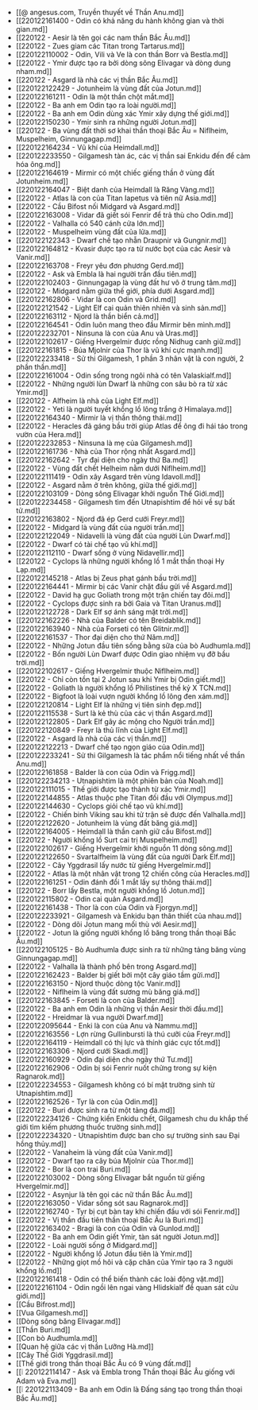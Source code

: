 - [[@ angesus.com, Truyền thuyết về Thần Anu.md]]
- [[220122161400 - Odin có khả năng du hành không gian và thời gian.md]]
- [[220122 - Aesir là tên gọi các nam thần Bắc Âu.md]]
- [[220122 - Zues giam các Titan trong Tartarus.md]]
- [[220122110002 - Odin, Vili và Ve là con thần Borr và Bestla.md]]
- [[220122 - Ymir được tạo ra bởi dòng sông Elivagar và dòng dung nham.md]]
- [[220122 - Asgard là nhà các vị thần Bắc Âu.md]]
- [[220122122429 - Jotunheim là vùng đất của Jotun.md]]
- [[220122161211 - Odin là một thần chột mắt.md]]
- [[220122 - Ba anh em Odin tạo ra loài người.md]]
- [[220122 - Ba anh em Odin dùng xác Ymir xây dựng thế giới.md]]
- [[220122150230 - Ymir sinh ra những người Jotun.md]]
- [[220122 - Ba vùng đất thời sơ khai thần thoại Bắc Âu = Niflheim, Muspelheim, Ginnungagap.md]]
- [[220122164234 - Vũ khí của Heimdall.md]]
- [[220122233550 - Gilgamesh tàn ác, các vị thần sai Enkidu đến để cảm hóa ông.md]]
- [[220122164619 - Mirmir có một chiếc giếng thần ở vùng đất Jotunheim.md]]
- [[220122164047 - Biệt danh của Heimdall là Răng Vàng.md]]
- [[220122 - Atlas là con của Titan Iapetus và tiên nữ Asia.md]]
- [[220122 - Cầu Bifost nối Midgard và Asgard.md]]
- [[220122163008 - Vidar đã giết sói Fenrir để trả thù cho Odin.md]]
- [[220122 - Valhalla có 540 cánh cửa lớn.md]]
- [[220122 - Muspelheim vùng đất của lửa.md]]
- [[220122122343 - Dwarf chế tạo nhẫn Draupnir và Gungnir.md]]
- [[220122164812 - Kvasir được tạo ra từ nước bọt của các Aesir và Vanir.md]]
- [[220122163708 - Freyr yêu đơn phương Gerd.md]]
- [[220122 - Ask và Embla là hai người trần đầu tiên.md]]
- [[220122102403 - Ginnungagap là vùng đất hư vô ở trung tâm.md]]
- [[220122 - Midgard nằm giữa thế giới, phía dưới Asgard.md]]
- [[220122162806 - Vidar là con Odin và Grid.md]]
- [[220122121542 - Light Elf cai quản thiên nhiên và sinh sản.md]]
- [[220122163112 - Njord là thần biển cả.md]]
- [[220122164541 - Odin luôn mang theo đầu Mirmir bên mình.md]]
- [[220122232701 - Ninsuna là con của Anu và Uras.md]]
- [[220122102617 - Giếng Hvergelmir được rồng Nidhug canh giữ.md]]
- [[220122161815 - Búa Mjolnir của Thor là vũ khí cực mạnh.md]]
- [[220122233418 - Sử thi Gilgamesh, 1 phần 3 nhân vật là con người, 2 phần thần.md]]
- [[220122161004 - Odin sống trong ngôi nhà có tên Valaskialf.md]]
- [[220122 - Những người lùn Dwarf là những con sâu bò ra từ xác Ymir.md]]
- [[220122 - Alfheim là nhà của Light Elf.md]]
- [[220122 - Yeti là người tuyết khổng lồ lông trắng ở Himalaya.md]]
- [[220122164340 - Mirmir là vị thần thông thái.md]]
- [[220122 - Heracles đã gáng bầu trời giúp Atlas để ông đi hái táo trong vườn của Hera.md]]
- [[220122232853 - Ninsuna là mẹ của Gilgamesh.md]]
- [[220122161736 - Nhà của Thor rộng nhất Asgard.md]]
- [[220122162642 - Tyr đại diện cho ngày thứ Ba.md]]
- [[220122 - Vùng đất chết Helheim nằm dưới Niflheim.md]]
- [[220122111419 - Odin xây Asgard trên vùng Idavoll.md]]
- [[220122 - Asgard nằm ở trên không, giữa thế giới.md]]
- [[220122103109 - Dòng sông Elivagar khởi nguồn Thế Giới.md]]
- [[220122234458 - Gilgamesh tìm đến Utnapishtim để hỏi về sự bất tử.md]]
- [[220122163802 - Njord đã ép Gerd cưới Freyr.md]]
- [[220122 - Midgard là vùng đất của người trần.md]]
- [[220122122049 - Nidavelli là vùng đất của người Lùn Dwarf.md]]
- [[220122 - Dwarf có tài chế tạo vũ khí.md]]
- [[220122112110 - Dwarf sống ở vùng Nidavellir.md]]
- [[220122 - Cyclops là những người khổng lồ 1 mắt thần thoại Hy Lạp.md]]
- [[220122145218 - Atlas bị Zeus phạt gánh bầu trời.md]]
- [[220122164441 - Mirmir bị các Vanir chặt đầu gửi về Asgard.md]]
- [[220122 - David hạ gục Goliath trong một trận chiến tay đôi.md]]
- [[220122 - Cyclops được sinh ra bởi Gaia và Titan Uranus.md]]
- [[220122122728 - Dark Elf sợ ánh sáng mặt trời.md]]
- [[220122162226 - Nhà của Balder có tên Breidablik.md]]
- [[220122163940 - Nhà của Forseti có tên Glitnir.md]]
- [[220122161537 - Thor đại diện cho thứ Năm.md]]
- [[220122 - Những Jotun đầu tiên sống bằng sữa của bò Audhumla.md]]
- [[220122 - Bốn người Lùn Dwarf được Odin giao nhiệm vụ đỡ bầu trời.md]]
- [[220122102617 - Giếng Hvergelmir thuộc Niflheim.md]]
- [[220122 - Chỉ còn tồn tại 2 Jotun sau khi Ymir bị Odin giết.md]]
- [[220122 - Goliath là người khổng lồ Philistines thế kỷ X TCN.md]]
- [[220122 - Bigfoot là loài vượn người khổng lồ lông đen xám.md]]
- [[220122120814 - Light Elf là những vị tiên sinh đẹp.md]]
- [[220122115538 - Surt là kẻ thù của các vị thần Asgard.md]]
- [[220122122805 - Dark Elf gây ác mộng cho Người trần.md]]
- [[220122120849 - Freyr là thủ lĩnh của Light Elf.md]]
- [[220122 - Asgard là nhà của các vị thần.md]]
- [[220122122213 - Dwarf chế tạo ngọn giáo của Odin.md]]
- [[220122233241 - Sử thi Gilgamesh là tác phẩm nổi tiếng nhất về thần Anu.md]]
- [[220122161858 - Balder là con của Odin và Frigg.md]]
- [[220122234213 - Utnapishtim là một phiên bản của Noah.md]]
- [[220122111015 - Thế giới được tạo thành từ xác Ymir.md]]
- [[220122144855 - Atlas thuộc phe Titan đối đầu với Olympus.md]]
- [[220122144630 - Cyclops giỏi chế tạo vũ khí.md]]
- [[220122 - Chiến binh Viking sau khi tử trận sẽ được đến Valhalla.md]]
- [[220122122620 - Jotunheim là vùng đất băng giá.md]]
- [[220122164005 - Heimdall là thần canh giữ cầu Bifost.md]]
- [[220122 - Người khổng lồ Surt cai trị Muspelheim.md]]
- [[220122102617 - Giếng Hvergelmir khởi nguồn 11 dòng sông.md]]
- [[220122122650 - Svartalfheim là vùng đất của người Dark Elf.md]]
- [[220122 - Cây Yggdrasil lấy nước từ giếng Hvergelmir.md]]
- [[220122 - Atlas là một nhân vật trong 12 chiến công của Heracles.md]]
- [[220122161251 - Odin đánh đổi 1 mắt lấy sự thông thái.md]]
- [[220122 - Borr lấy Bestla, một người khổng lồ Jotun.md]]
- [[220122115802 - Odin cai quản Asgard.md]]
- [[220122161438 - Thor là con của Odin và Fjorgyn.md]]
- [[220122233921 - Gilgamesh và Enkidu bạn thân thiết của nhau.md]]
- [[220122 - Dòng dõi Jotun mang mối thù với Aesir.md]]
- [[220122 - Jotun là giống người khổng lồ băng trong thần thoại Bắc Âu.md]]
- [[220122105125 - Bò Audhumla được sinh ra từ những tảng băng vùng Ginnungagap.md]]
- [[220122 - Valhalla là thành phố bên trong Asgard.md]]
- [[220122162423 - Balder bị giết bởi một cây giáo tầm gửi.md]]
- [[220122163150 - Njord thuộc dòng tộc Vanir.md]]
- [[220122 - Niflheim là vùng đất sương mù băng giá.md]]
- [[220122163845 - Forseti là con của Balder.md]]
- [[220122 - Ba anh em Odin là những vị thần Aesir thời đầu.md]]
- [[220122 - Hreidmar là vua người Dwarf.md]]
- [[220122095644 - Enki là con của Anu và Nammu.md]]
- [[220122163556 - Lợn rừng Gullinbursti là thú cưỡi của Freyr.md]]
- [[220122164119 - Heimdall có thị lực và thính giác cực tốt.md]]
- [[220122163306 - Njord cưới Skadi.md]]
- [[220122160929 - Odin đại diện cho ngày thứ Tư.md]]
- [[220122162906 - Odin bị sói Fenrir nuốt chửng trong sự kiện Ragnarok.md]]
- [[220122234553 - Gilgamesh không có bí mật trường sinh từ Utnapishtim.md]]
- [[220122162526 - Tyr là con của Odin.md]]
- [[220122 - Buri được sinh ra từ một tảng đá.md]]
- [[220122234126 - Chứng kiến Enkidu chết, Gilgamesh chu du khắp thế giới tìm kiếm phương thuốc trường sinh.md]]
- [[220122234320 - Utnapishtim được ban cho sự trường sinh sau Đại hồng thủy.md]]
- [[220122 - Vanaheim là vùng đất của Vanir.md]]
- [[220122 - Dwarf tạo ra cây búa Mjolnir của Thor.md]]
- [[220122 - Bor là con trai Buri.md]]
- [[220122103002 - Dòng sông Elivagar bắt nguồn từ giếng Hvergelmir.md]]
- [[220122 - Asynjur là tên gọi các nữ thần Bắc Âu.md]]
- [[220122163050 - Vidar sống sót sau Ragnarok.md]]
- [[220122162740 - Tyr bị cụt bàn tay khi chiến đấu với sói Fenrir.md]]
- [[220122 - Vị thần đầu tiên thần thoại Bắc Âu là Buri.md]]
- [[220122163402 - Bragi là con của Odin và Gunlod.md]]
- [[220122 - Ba anh em Odin giết Ymir, tàn sát người Jotun.md]]
- [[220122 - Loài người sống ở Midgard.md]]
- [[220122 - Người khổng lồ Jotun đầu tiên là Ymir.md]]
- [[220122 - Những giọt mồ hôi và cặp chân của Ymir tạo ra 3 người khổng lồ.md]]
- [[220122161418 - Odin có thể biến thành các loài động vật.md]]
- [[220122161104 - Odin ngồi lên ngai vàng Hlidskialf để quan sát cửu giới.md]]
- [[Cầu Bifrost.md]]
- [[Vua Gilgamesh.md]]
- [[Dòng sông băng Elivagar.md]]
- [[Thần Buri.md]]
- [[Con bò Audhumla.md]]
- [[Quan hệ giữa các vị thần Lưỡng Hà.md]]
- [[Cây Thế Giới Yggdrasil.md]]
- [[Thế giới trong thần thoại Bắc Âu có 9 vùng đất.md]]
- [[❕ 220122114147 - Ask và Embla trong Thần thoại Bắc Âu giống với Adam và Eva.md]]
- [[❕ 220122113409 - Ba anh em Odin là Đấng sáng tạo trong thần thoại Bắc Âu.md]]
